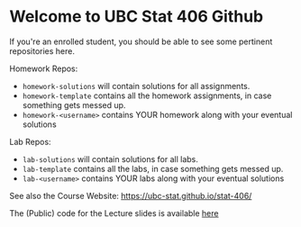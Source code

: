 # Welcome to UBC Stat 406 Github

If you're an enrolled student, you should be able to see some pertinent repositories here.

Homework Repos:

* `homework-solutions` will contain solutions for all assignments.
* `homework-template` contains all the homework assignments, in case something gets messed up.
* `homework-<username>` contains YOUR homework along with your eventual solutions

Lab Repos:

* `lab-solutions` will contain solutions for all labs.
* `lab-template` contains all the labs, in case something gets messed up.
* `lab-<username>` contains YOUR labs along with your eventual solutions

See also the Course Website: https://ubc-stat.github.io/stat-406/

The (Public) code for the Lecture slides is available [here](https://github.com/UBC-STAT/stat-406/tree/main/lectures/slides)
